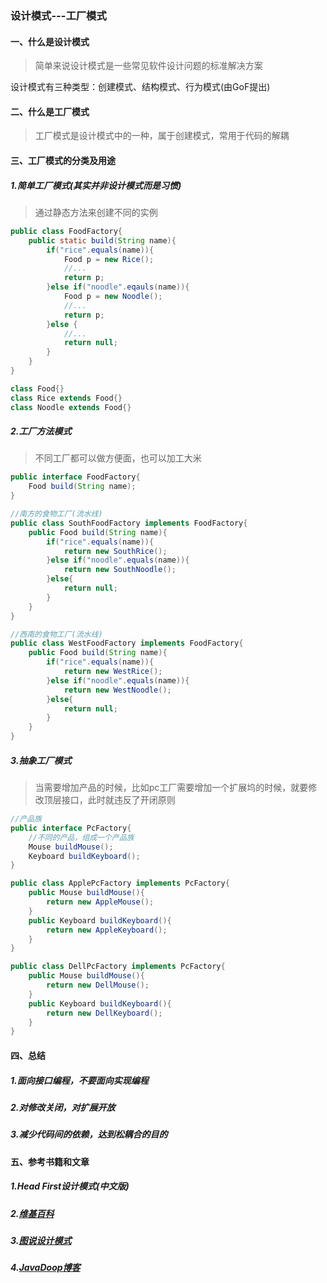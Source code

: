 ### 设计模式---工厂模式



#### 一、什么是设计模式

> 简单来说设计模式是一些常见软件设计问题的标准解决方案

设计模式有三种类型：创建模式、结构模式、行为模式(由GoF提出)

#### 二、什么是工厂模式

> 工厂模式是设计模式中的一种，属于创建模式，常用于代码的解耦

#### 三、工厂模式的分类及用途

##### 1.简单工厂模式(***其实并非设计模式而是习惯***)

> 通过静态方法来创建不同的实例

```java
public class FoodFactory{
    public static build(String name){
        if("rice".equals(name)){
            Food p = new Rice();
            //...
            return p;
        }else if("noodle".eqauls(name)){
            Food p = new Noodle();
            //...
            return p;
        }else {
            //...
            return null;
        }
    }
}

class Food{}
class Rice extends Food{}
class Noodle extends Food{}
```

##### 2.工厂方法模式

> 不同工厂都可以做方便面，也可以加工大米

```java
public interface FoodFactory{
    Food build(String name);
}

//南方的食物工厂(流水线)
public class SouthFoodFactory implements FoodFactory{
    public Food build(String name){
        if("rice".equals(name)){
            return new SouthRice();
        }else if("noodle".equals(name)){
            return new SouthNoodle();
        }else{
            return null;
        }
    }
}

//西南的食物工厂(流水线)
public class WestFoodFactory implements FoodFactory{
    public Food build(String name){
        if("rice".equals(name)){
            return new WestRice();
        }else if("noodle".equals(name)){
            return new WestNoodle();
        }else{
            return null;
        }
    }
}
```

##### 3.抽象工厂模式

> 当需要增加产品的时候，比如pc工厂需要增加一个扩展坞的时候，就要修改顶层接口，此时就违反了开闭原则

```java
//产品族
public interface PcFactory{
    //不同的产品，组成一个产品族
    Mouse buildMouse();
    Keyboard buildKeyboard();
}

public class ApplePcFactory implements PcFactory{
    public Mouse buildMouse(){
        return new AppleMouse();
    }
    public Keyboard buildKeyboard(){
        return new AppleKeyboard();
    }
}

public class DellPcFactory implements PcFactory{
    public Mouse buildMouse(){
        return new DellMouse();
    }    
    public Keyboard buildKeyboard(){
        return new DellKeyboard();
    }
}
```

#### 四、总结

##### 1.面向接口编程，不要面向实现编程

##### 2.对修改关闭，对扩展开放

##### 3.减少代码间的依赖，达到松耦合的目的

#### 五、参考书籍和文章

##### 1.Head First设计模式(中文版)

##### 2.[维基百科](https://zh.wikipedia.org/wiki/%E8%AE%BE%E8%AE%A1%E6%A8%A1%E5%BC%8F%EF%BC%9A%E5%8F%AF%E5%A4%8D%E7%94%A8%E9%9D%A2%E5%90%91%E5%AF%B9%E8%B1%A1%E8%BD%AF%E4%BB%B6%E7%9A%84%E5%9F%BA%E7%A1%80)

##### 3.[图说设计模式](https://design-patterns.readthedocs.io/zh_CN/latest/)

##### 4.[JavaDoop博客](https://javadoop.com/post/design-pattern#%E7%AE%80%E5%8D%95%E5%B7%A5%E5%8E%82%E6%A8%A1%E5%BC%8F)

